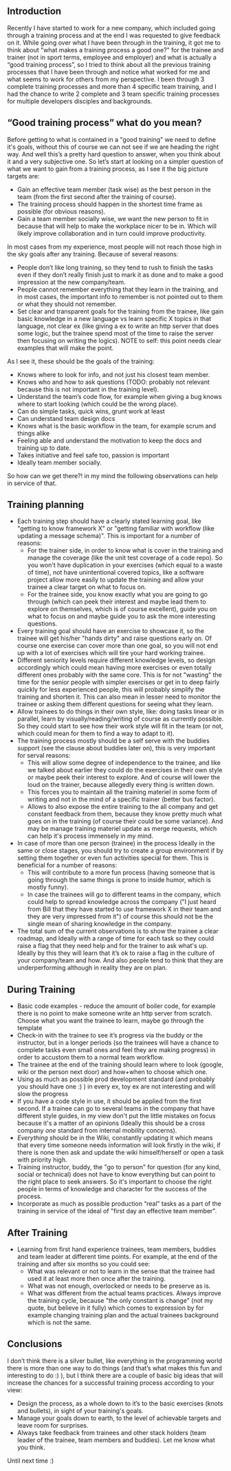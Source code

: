 Introduction
------------
Recently I have started to work for a new company, which included going through a training process and at the end I was requested to give feedback on it. While going over what I have been through in the training, it got me to think about "what makes a training process a good one?" for the trainee and trainer (not in sport terms, employee and employer) and what is actually a “good training process”, so I tried to think about all the previous training processes that I have been through and notice what worked for me and what seems to work for others from my perspective. I been through 3 complete training processes and more than 4 specific team training, and I had the chance to write 2 complete and 3 team specific training processes for multiple developers disciples and backgrounds.

“Good training process” what do you mean?
-----------------------------------------
Before getting to what is contained in a "good training" we need to define it's goals, without this of course we can not see if we are heading the right way.
And well this’s a pretty hard question to answer, when you think about it and a very subjective one. So let’s start at looking on a simpler question of what we want to gain from a training process, as I see it the big picture targets are:
* Gain an effective team member (task wise) as the best person in the team (from the first second after the training of course).
* The training process should happen in the shortest time frame as possible (for obvious reasons).
* Gain a team member socially wise, we want the new person to fit in because that will help to make the workplace nicer to be in. Which will likely improve collaboration and in turn could improve productivity.

In most cases from my experience, most people will not reach those high in the sky goals after any training. Because of several reasons:
* People don’t like long training, so they tend to rush to finish the tasks even if they don’t really finish just to mark it as done and to make a good impression at the new company/team.
* People cannot remember everything that they learn in the training, and in most cases, the important info to remember is not pointed out to them or what they should not remember.
* Set clear and transparent goals for the training from the trainee, like gain basic knowledge in a new language vs learn specific X topics in that language, not clear ex (like giving a ex to write an http server that does some logic, but the trainee spend most of the time to raise the server then focusing on writing the logics). NOTE to self: this point needs clear examples that will make the point.

As I see it, these should be the goals of the training:
* Knows where to look for info, and not just his closest team member.
* Knows who and how to ask questions (TODO: probably not relevant because this is not important in the training level).
* Understand the team’s code flow, for example when giving a bug knows where to start looking (which could be the wrong place).
* Can do simple tasks, quick wins, grunt work at least
* Can understand team design docs
* Knows what is the basic workflow in the team, for example scrum and things alike
* Feeling able and understand the motivation to keep the docs and training up to date.
* Takes initiative and feel safe too, passion is important
* Ideally team member socially.

So how can we get there?! in my mind the following observations can help in service of that.

Training planning
-----------------
* Each training step should have a clearly stated learning goal, like "getting to know framework X" or "getting familiar with workflow (like updating a message schema)". This is important for a number of reasons:
  * For the trainer side, in order to know what is cover in the training and manage the coverage (like the unit test coverage of a code repo). So you won't have duplication in your exercises (which equal to a waste of time), not have unintentional covered topics, like a software project allow more easily to update the training and allow your trainee a clear target on what to focus on.
  * For the trainee side, you know exactly what you are going to go through (which can peek their interest and maybe lead them to explore on themselves, which is of course excellent), guide you on what to focus on and maybe guide you to ask the more interesting questions.
* Every training goal should have an exercise to showcase it, so the trainee will get his/her "hands dirty" and raise questions early on. Of course one exercise can cover more than one goal, so you will not end up with a lot of exercises which will tire your hard working trainee.
* Different seniority levels require different knowledge levels, so design accordingly which could mean having more exercises or even totally different ones probably with the same core. This is for not "wasting" the time for the senior people with simpler exercises or get in to deep fairly quickly for less experienced people, this will probably simplify the training and shorten it. This can also mean in lesser need to monitor the trainee or asking them different questions for seeing what they learn.
* Allow trainees to do things in their own style, like: doing tasks linear or in parallel, learn by visually/reading/writing of course as currently possible. So they could start to see how their work style will fit in the team (or not, which could mean for them to find a way to adapt to it).
* The training process mostly should be a self serve with the buddies support (see the clause about buddies later on), this is very important for serval reasons:
  * This will allow some degree of independence to the trainee, and like we talked about earlier they could do the exercises in their own style or maybe peek their interest to explore. And of course will lower the loud on the trainer, because allegedly every thing is written down.   
  * This forces you to maintain all the training materiel in some form of writing and not in the mind of a specific trainer (better bus factor).
  * Allows to also expose the entire training to the all company and get constant feedback from them, because they know pretty much what goes on in the training (of course their could be some variance). And may be manage training materiel update as merge requests, which can help it's process immensely in my mind.
* In case of more than one person (trainee) in the process Ideally in the same or close stages, you should try to create a group environment if by setting them together or even fun activities special for them. This is beneficial for a number of reasons:
  * This will contribute to a more fun process (having someone that is going through the same things is prone to inside humor, which is mostly funny).
  * In case the trainees will go to different teams in the company, which could help to spread knowledge across the company ("I just heard from Bill that they have started to use framework X in their team and they are very impressed from it") of course this should not be the single mean of sharing knowledge in the company.
* The total sum of the current observations is to show the trainee a clear roadmap, and Ideally with a range of time for each task so they could raise a flag that they need help and for the trainer to ask what's up. Ideally by this they will learn that it’s ok to raise a flag in the culture of your company/team and how. And also people tend to think that they are underperforming although in reality they are on plan.

During Training
---------------
* Basic code examples - reduce the amount of boiler code, for example there is no point to make someone write an http server from scratch. Choose what you want the trainee to learn, maybe go through the template
* Check-in with the trainee to see it’s progress via the buddy or the instructor, but in a longer periods (so the trainees will have a chance to complete tasks even small ones and feel they are making progress) in order to accustom them to a normal team workflow.
* The trainee at the end of the training should learn where to look (google, wiki or the person next door) and how+when to choose which one.
* Using as much as possible prod development standard (and probably you should have one :) ) in every ex, toy ex are not interesting and will slow the progress
* If you have a code style in use, it should be applied from the first second. If a trainee can go to several teams in the company that have different style guides, in my view don't put the little mistakes on focus because it's a matter of an opinions (Ideally this should be a cross company *one* standard from internal mobility concerns).
* *Everything* should be in the Wiki, constantly updating it which means that every time someone needs information will look firstly in the wiki, if there is none then ask and update the wiki himself/herself or open a task with priority high.
* Training instructor, buddy, the "go to person" for question (for any kind, social or technical) does not have to know everything but can point to the right place to seek answers. So it's important to choose the right people in terms of knowledge and character for the success of the process.
* Incorporate as much as possible production “real” tasks as a part of the training in service of the ideal of "first day an effective team member".

After Training
--------------
* Learning from first hand experience trainees, team members, buddies and team leader at different time points. For example, at the end of the training and after six months so you could see:
  * What was relevant or not to learn in the sense that the trainee had used it at least more then once after the training.
  * What was not enough, overlocked or needs to be preserve as is.
  * What was different from the actual teams practices.
  Always improve the training cycle, because "the only constant is change" (not my quote, but believe in it fully) which comes to expression by for example changing training plan and the actual trainees background which is not the same.

Conclusions
-----------
I don’t think there is a silver bullet, like everything in the programming world there is more than one way to do things (and that’s what makes this fun and interesting to do :) ), but I think there are a couple of basic big ideas that will increase the chances for a successful training process according to your view:
* Design the process, as a whole down to it’s to the basic exercises (knots and bullets), in sight of your training's goals.
* Manage your goals down to earth, to the level of achievable targets and leave room for surprises.
* Always take feedback from trainees and other stack holders (team leader of the trainee, team members and buddies).
Let me know what you think.

Until next time :)
